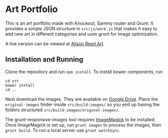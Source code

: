 # Art Portfolio
This is an art portfolio made with Knockout, Sammy router and Grunt. It provides a simple JSON structure in `src/js/work.js` that makes it easy to add new art in different categories and uses grunt for image optimization.

A live version can be viewed at [Alison Reed Art](http://alisonreedart.com).

## Installation and Running

Clone the repository and run `npm install`. To install bower components, run 
```
cd src
bower install
cd ..
```

Next download the images. They are available on [Google Drive](https://drive.google.com/open?id=0B4-nN5EW3SkYWDgzTmJqQm1IVGM). Place the `original-images` folder inside `src/build-images/` so you end up having the folders structured `src/build-images/original-images/`.

The grunt-responsive-images tool requires [ImageMagick](https://www.imagemagick.org/script/index.php) to be installed. Once ImageMagick is set up, run `grunt images` to process the images, then `grunt build`. To run a local server use `grunt watchSync`. 